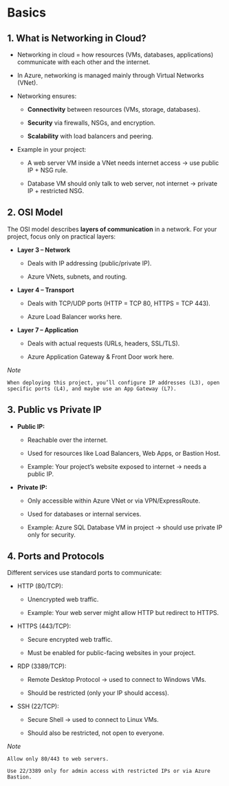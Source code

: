 # Basics

## 1. What is Networking in Cloud?

* Networking in cloud = how resources (VMs, databases, applications) communicate with each other and the internet.

* In Azure, networking is managed mainly through Virtual Networks (VNet).

* Networking ensures:

    - **Connectivity** between resources (VMs, storage, databases).

    - **Security** via firewalls, NSGs, and encryption.

    - **Scalability** with load balancers and peering.

* Example in your project:

    -  A web server VM inside a VNet needs internet access →   use public IP + NSG rule.

    -  Database VM should only talk to web server, not       internet → private IP + restricted NSG.

##  2. OSI Model 

The OSI model describes **layers of communication** in a network. For your project, focus only on practical layers:

* **Layer 3 – Network**

    - Deals with IP addressing (public/private IP).

    - Azure VNets, subnets, and routing.

* **Layer 4 – Transport**

    - Deals with TCP/UDP ports (HTTP = TCP 80, HTTPS = TCP 443).

    - Azure Load Balancer works here.

* **Layer 7 – Application**

    - Deals with actual requests (URLs, headers, SSL/TLS).

    - Azure Application Gateway & Front Door work here.

*Note*
```
When deploying this project, you’ll configure IP addresses (L3), open specific ports (L4), and maybe use an App Gateway (L7).
```

## 3. Public vs Private IP

* **Public IP:**

    - Reachable over the internet.

    - Used for resources like Load Balancers, Web Apps, or   Bastion Host.

    - Example: Your project’s website exposed to internet → needs a public IP.

* **Private IP:**

    - Only accessible within Azure VNet or via VPN/ExpressRoute.

    - Used for databases or internal services.

    - Example: Azure SQL Database VM in project → should use private IP only for security.

## 4. Ports and Protocols

Different services use standard ports to communicate:

* HTTP (80/TCP):

    - Unencrypted web traffic.

    - Example: Your web server might allow HTTP but redirect to HTTPS.

* HTTPS (443/TCP):

    - Secure encrypted web traffic.

    - Must be enabled for public-facing websites in your project.

* RDP (3389/TCP):

    - Remote Desktop Protocol → used to connect to Windows VMs.

    - Should be restricted (only your IP should access).

* SSH (22/TCP):

    - Secure Shell → used to connect to Linux VMs.

    - Should also be restricted, not open to everyone.

 *Note*
```            
Allow only 80/443 to web servers.

Use 22/3389 only for admin access with restricted IPs or via Azure Bastion.
```